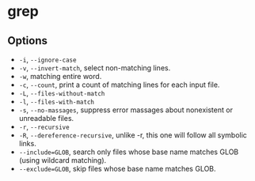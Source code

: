# grep

## Options

* `-i`, `--ignore-case`
* `-v`, `--invert-match`, select non-matching lines.
* `-w`, matching entire word.
* `-c`, `--count`, print a count of matching lines for each input file.
* `-L`, `--files-without-match`
* `-l`, `--files-with-match`
* `-s`, `--no-massages`, suppress error massages about nonexistent or unreadable files.
* `-r`, `--recursive`
* `-R`, `--dereference-recursive`, unlike -r, this one will follow all symbolic links.
* `--include=GLOB`, search only files whose base name matches GLOB (using wildcard matching).
* `--exclude=GLOB`, skip files whose base name matches GLOB.

